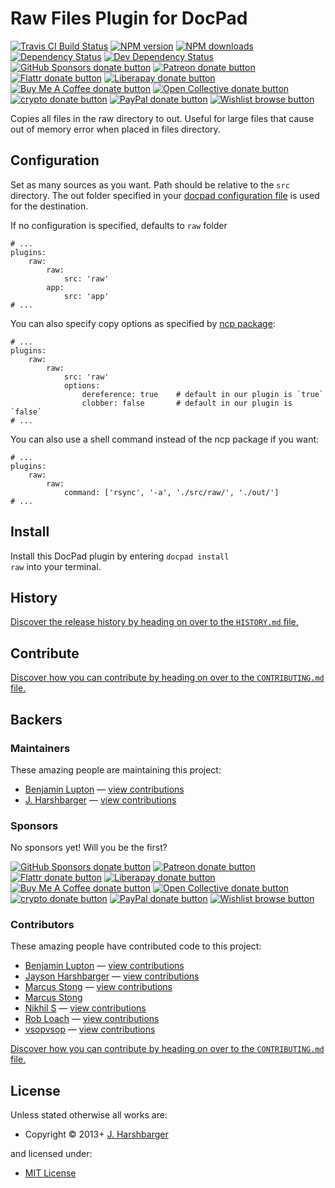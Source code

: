 <!-- TITLE/ -->

<h1>Raw Files Plugin for DocPad</h1>

<!-- /TITLE -->


<!-- BADGES/ -->

<span class="badge-travisci"><a href="http://travis-ci.com/docpad/docpad-plugin-raw" title="Check this project's build status on TravisCI"><img src="https://img.shields.io/travis/com/docpad/docpad-plugin-raw/master.svg" alt="Travis CI Build Status" /></a></span>
<span class="badge-npmversion"><a href="https://npmjs.org/package/docpad-plugin-raw" title="View this project on NPM"><img src="https://img.shields.io/npm/v/docpad-plugin-raw.svg" alt="NPM version" /></a></span>
<span class="badge-npmdownloads"><a href="https://npmjs.org/package/docpad-plugin-raw" title="View this project on NPM"><img src="https://img.shields.io/npm/dm/docpad-plugin-raw.svg" alt="NPM downloads" /></a></span>
<span class="badge-daviddm"><a href="https://david-dm.org/docpad/docpad-plugin-raw" title="View the status of this project's dependencies on DavidDM"><img src="https://img.shields.io/david/docpad/docpad-plugin-raw.svg" alt="Dependency Status" /></a></span>
<span class="badge-daviddmdev"><a href="https://david-dm.org/docpad/docpad-plugin-raw#info=devDependencies" title="View the status of this project's development dependencies on DavidDM"><img src="https://img.shields.io/david/dev/docpad/docpad-plugin-raw.svg" alt="Dev Dependency Status" /></a></span>
<br class="badge-separator" />
<span class="badge-githubsponsors"><a href="https://github.com/sponsors/balupton" title="Donate to this project using GitHub Sponsors"><img src="https://img.shields.io/badge/github-donate-yellow.svg" alt="GitHub Sponsors donate button" /></a></span>
<span class="badge-patreon"><a href="https://patreon.com/bevry" title="Donate to this project using Patreon"><img src="https://img.shields.io/badge/patreon-donate-yellow.svg" alt="Patreon donate button" /></a></span>
<span class="badge-flattr"><a href="https://flattr.com/profile/balupton" title="Donate to this project using Flattr"><img src="https://img.shields.io/badge/flattr-donate-yellow.svg" alt="Flattr donate button" /></a></span>
<span class="badge-liberapay"><a href="https://liberapay.com/bevry" title="Donate to this project using Liberapay"><img src="https://img.shields.io/badge/liberapay-donate-yellow.svg" alt="Liberapay donate button" /></a></span>
<span class="badge-buymeacoffee"><a href="https://buymeacoffee.com/balupton" title="Donate to this project using Buy Me A Coffee"><img src="https://img.shields.io/badge/buy%20me%20a%20coffee-donate-yellow.svg" alt="Buy Me A Coffee donate button" /></a></span>
<span class="badge-opencollective"><a href="https://opencollective.com/bevry" title="Donate to this project using Open Collective"><img src="https://img.shields.io/badge/open%20collective-donate-yellow.svg" alt="Open Collective donate button" /></a></span>
<span class="badge-crypto"><a href="https://bevry.me/crypto" title="Donate to this project using Cryptocurrency"><img src="https://img.shields.io/badge/crypto-donate-yellow.svg" alt="crypto donate button" /></a></span>
<span class="badge-paypal"><a href="https://bevry.me/paypal" title="Donate to this project using Paypal"><img src="https://img.shields.io/badge/paypal-donate-yellow.svg" alt="PayPal donate button" /></a></span>
<span class="badge-wishlist"><a href="https://bevry.me/wishlist" title="Buy an item on our wishlist for us"><img src="https://img.shields.io/badge/wishlist-donate-yellow.svg" alt="Wishlist browse button" /></a></span>

<!-- /BADGES -->


Copies all files in the raw directory to out.  Useful for large files that cause out of memory error when placed in files directory.





## Configuration
Set as many sources as you want. Path should be relative to the `src` directory. The out folder specified in your [docpad configuration file](http://docpad.org/docs/config) is used for the destination.

If no configuration is specified, defaults to `raw` folder

```
# ...
plugins:
    raw:
        raw:
            src: 'raw'
        app:
            src: 'app'
# ...
```

You can also specify copy options as specified by [ncp package](https://github.com/AvianFlu/ncp):

```
# ...
plugins:
    raw:
        raw:
            src: 'raw'
            options:
                dereference: true    # default in our plugin is `true`
                clobber: false       # default in our plugin is `false`
# ...
```

You can also use a shell command instead of the ncp package if you want:

```
# ...
plugins:
    raw:
        raw:
            command: ['rsync', '-a', './src/raw/', './out/']
# ...
```


<!-- INSTALL/ -->

<h2>Install</h2>

Install this DocPad plugin by entering <code>docpad install raw</code> into your terminal.

<!-- /INSTALL -->


<!-- HISTORY/ -->

<h2>History</h2>

<a href="https://github.com/docpad/docpad-plugin-raw/blob/master/HISTORY.md#files">Discover the release history by heading on over to the <code>HISTORY.md</code> file.</a>

<!-- /HISTORY -->


<!-- CONTRIBUTE/ -->

<h2>Contribute</h2>

<a href="https://github.com/docpad/docpad-plugin-raw/blob/master/CONTRIBUTING.md#files">Discover how you can contribute by heading on over to the <code>CONTRIBUTING.md</code> file.</a>

<!-- /CONTRIBUTE -->


<!-- BACKERS/ -->

<h2>Backers</h2>

<h3>Maintainers</h3>

These amazing people are maintaining this project:

<ul><li><a href="https://github.com/balupton">Benjamin Lupton</a> — <a href="https://github.com/docpad/docpad-plugin-raw/commits?author=balupton" title="View the GitHub contributions of Benjamin Lupton on repository docpad/docpad-plugin-raw">view contributions</a></li>
<li><a href="https://github.com/hypercubed">J. Harshbarger</a> — <a href="https://github.com/docpad/docpad-plugin-raw/commits?author=hypercubed" title="View the GitHub contributions of J. Harshbarger on repository docpad/docpad-plugin-raw">view contributions</a></li></ul>

<h3>Sponsors</h3>

No sponsors yet! Will you be the first?

<span class="badge-githubsponsors"><a href="https://github.com/sponsors/balupton" title="Donate to this project using GitHub Sponsors"><img src="https://img.shields.io/badge/github-donate-yellow.svg" alt="GitHub Sponsors donate button" /></a></span>
<span class="badge-patreon"><a href="https://patreon.com/bevry" title="Donate to this project using Patreon"><img src="https://img.shields.io/badge/patreon-donate-yellow.svg" alt="Patreon donate button" /></a></span>
<span class="badge-flattr"><a href="https://flattr.com/profile/balupton" title="Donate to this project using Flattr"><img src="https://img.shields.io/badge/flattr-donate-yellow.svg" alt="Flattr donate button" /></a></span>
<span class="badge-liberapay"><a href="https://liberapay.com/bevry" title="Donate to this project using Liberapay"><img src="https://img.shields.io/badge/liberapay-donate-yellow.svg" alt="Liberapay donate button" /></a></span>
<span class="badge-buymeacoffee"><a href="https://buymeacoffee.com/balupton" title="Donate to this project using Buy Me A Coffee"><img src="https://img.shields.io/badge/buy%20me%20a%20coffee-donate-yellow.svg" alt="Buy Me A Coffee donate button" /></a></span>
<span class="badge-opencollective"><a href="https://opencollective.com/bevry" title="Donate to this project using Open Collective"><img src="https://img.shields.io/badge/open%20collective-donate-yellow.svg" alt="Open Collective donate button" /></a></span>
<span class="badge-crypto"><a href="https://bevry.me/crypto" title="Donate to this project using Cryptocurrency"><img src="https://img.shields.io/badge/crypto-donate-yellow.svg" alt="crypto donate button" /></a></span>
<span class="badge-paypal"><a href="https://bevry.me/paypal" title="Donate to this project using Paypal"><img src="https://img.shields.io/badge/paypal-donate-yellow.svg" alt="PayPal donate button" /></a></span>
<span class="badge-wishlist"><a href="https://bevry.me/wishlist" title="Buy an item on our wishlist for us"><img src="https://img.shields.io/badge/wishlist-donate-yellow.svg" alt="Wishlist browse button" /></a></span>

<h3>Contributors</h3>

These amazing people have contributed code to this project:

<ul><li><a href="https://github.com/balupton">Benjamin Lupton</a> — <a href="https://github.com/docpad/docpad-plugin-raw/commits?author=balupton" title="View the GitHub contributions of Benjamin Lupton on repository docpad/docpad-plugin-raw">view contributions</a></li>
<li><a href="https://github.com/Hypercubed">Jayson Harshbarger</a> — <a href="https://github.com/docpad/docpad-plugin-raw/commits?author=Hypercubed" title="View the GitHub contributions of Jayson Harshbarger on repository docpad/docpad-plugin-raw">view contributions</a></li>
<li><a href="https://github.com/stongo">Marcus Stong</a> — <a href="https://github.com/docpad/docpad-plugin-raw/commits?author=stongo" title="View the GitHub contributions of Marcus Stong on repository docpad/docpad-plugin-raw">view contributions</a></li>
<li><a href="http://circleci.com">Marcus Stong</a></li>
<li><a href="https://github.com/nsonnad">Nikhil S</a> — <a href="https://github.com/docpad/docpad-plugin-raw/commits?author=nsonnad" title="View the GitHub contributions of Nikhil S on repository docpad/docpad-plugin-raw">view contributions</a></li>
<li><a href="https://github.com/RobLoach">Rob Loach</a> — <a href="https://github.com/docpad/docpad-plugin-raw/commits?author=RobLoach" title="View the GitHub contributions of Rob Loach on repository docpad/docpad-plugin-raw">view contributions</a></li>
<li><a href="https://github.com/vsopvsop">vsopvsop</a> — <a href="https://github.com/docpad/docpad-plugin-raw/commits?author=vsopvsop" title="View the GitHub contributions of vsopvsop on repository docpad/docpad-plugin-raw">view contributions</a></li></ul>

<a href="https://github.com/docpad/docpad-plugin-raw/blob/master/CONTRIBUTING.md#files">Discover how you can contribute by heading on over to the <code>CONTRIBUTING.md</code> file.</a>

<!-- /BACKERS -->


<!-- LICENSE/ -->

<h2>License</h2>

Unless stated otherwise all works are:

<ul><li>Copyright &copy; 2013+ <a href="https://github.com/hypercubed">J. Harshbarger</a></li></ul>

and licensed under:

<ul><li><a href="http://spdx.org/licenses/MIT.html">MIT License</a></li></ul>

<!-- /LICENSE -->
